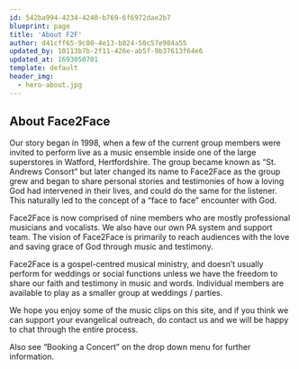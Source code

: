 ```yaml
---
id: 542ba994-4234-4240-b769-6f6972dae2b7
blueprint: page
title: 'About F2F'
author: d41cff65-9c80-4e13-b824-50c57e984a55
updated_by: 10113b7b-2f11-426e-ab5f-9b37613f64e6
updated_at: 1693050701
template: default
header_img:
  - hero-about.jpg
---
```

## About Face2Face

Our story began in 1998, when a few of the current group members were invited to perform live as a music ensemble inside one of the large superstores in Watford, Hertfordshire. The group became known as “St. Andrews Consort” but later changed its name to Face2Face as the group grew and began to share personal stories and testimonies of how a loving God had intervened in their lives, and could do the same for the listener. This naturally led to the concept of a “face to face” encounter with God. 

Face2Face is now comprised of nine members who are mostly professional musicians and vocalists. We also have our own PA system and support team. The vision of Face2Face is primarily to reach audiences with the love and saving grace of God through music and testimony.

Face2Face is a gospel-centred musical ministry, and doesn’t usually perform for weddings or social functions unless we have the freedom to share our faith and testimony in music and words. Individual members are available to play as a smaller group at weddings / parties.

We hope you enjoy some of the music clips on this site, and if you think we can support your evangelical outreach, do contact us and we will be happy to chat through the entire process. 

Also see “Booking a Concert” on the drop down menu for further information.